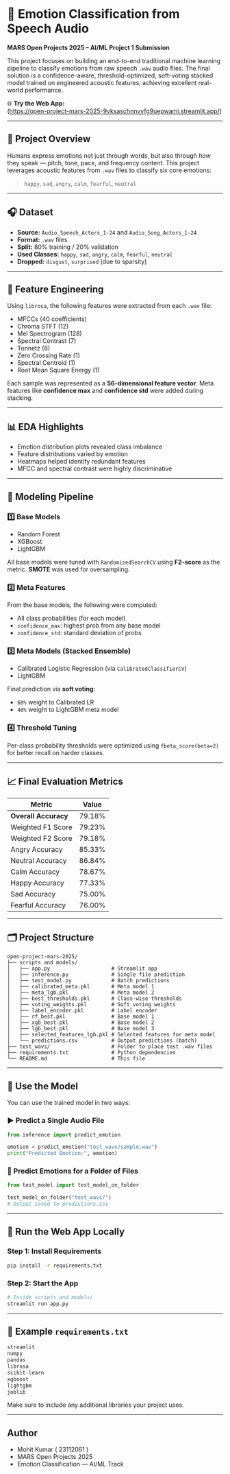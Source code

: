 
# 🎤 Emotion Classification from Speech Audio

**MARS Open Projects 2025 – AI/ML Project 1 Submission**

This project focuses on building an end-to-end traditional machine learning pipeline to classify emotions from raw speech `.wav` audio files. The final solution is a confidence-aware, threshold-optimized, soft-voting stacked model trained on engineered acoustic features, achieving excellent real-world performance.

🌐 **Try the Web App:**  
(https://open-project-mars-2025-9vksaschnnvvfg9uepwami.streamlit.app/) 


---

## 📌 Project Overview

Humans express emotions not just through words, but also through *how* they speak — pitch, tone, pace, and frequency content. This project leverages acoustic features from `.wav` files to classify six core emotions:

> `happy`, `sad`, `angry`, `calm`, `fearful`, `neutral`

---

## 🎧 Dataset

- **Source:** `Audio_Speech_Actors_1-24` and `Audio_Song_Actors_1-24`
- **Format:** `.wav` files
- **Split:** 80% training / 20% validation
- **Used Classes:** `happy`, `sad`, `angry`, `calm`, `fearful`, `neutral`
- **Dropped:** `disgust`, `surprised` (due to sparsity)

---

## 🧪 Feature Engineering

Using `librosa`, the following features were extracted from each `.wav` file:

- MFCCs (40 coefficients)
- Chroma STFT (12)
- Mel Spectrogram (128)
- Spectral Contrast (7)
- Tonnetz (6)
- Zero Crossing Rate (1)
- Spectral Centroid (1)
- Root Mean Square Energy (1)

Each sample was represented as a **56-dimensional feature vector**. Meta features like **confidence max** and **confidence std** were added during stacking.

---

## 📊 EDA Highlights

- Emotion distribution plots revealed class imbalance
- Feature distributions varied by emotion
- Heatmaps helped identify redundant features
- MFCC and spectral contrast were highly discriminative

---

## 🧠 Modeling Pipeline

### 1️⃣ Base Models

- Random Forest  
- XGBoost  
- LightGBM  

All base models were tuned with `RandomizedSearchCV` using **F2-score** as the metric. **SMOTE** was used for oversampling.

### 2️⃣ Meta Features

From the base models, the following were computed:

- All class probabilities (for each model)
- `confidence_max`: highest prob from any base model
- `confidence_std`: standard deviation of probs

### 3️⃣ Meta Models (Stacked Ensemble)

- Calibrated Logistic Regression (via `CalibratedClassifierCV`)
- LightGBM

Final prediction via **soft voting**:
- `60%` weight to Calibrated LR
- `40%` weight to LightGBM meta model

### 4️⃣ Threshold Tuning

Per-class probability thresholds were optimized using `fbeta_score(beta=2)` for better recall on harder classes.

---

## 📈 Final Evaluation Metrics

| Metric                  | Value        |
|-------------------------|--------------|
| **Overall Accuracy**    | 79.18%       |
| Weighted F1 Score       | 79.23%       |
| Weighted F2 Score       | 79.18%       |
| Angry Accuracy          | 85.33%       |
| Neutral Accuracy        | 86.84%       |
| Calm Accuracy           | 78.67%       |
| Happy Accuracy          | 77.33%       |
| Sad Accuracy            | 75.00%       |
| Fearful Accuracy        | 76.00%       |

---

## 🗂️ Project Structure

```text
open-project-mars-2025/
├── scripts and models/
│   ├── app.py                    # Streamlit app
│   ├── inference.py              # Single file prediction
│   ├── test_model.py             # Batch predictions
│   ├── calibrated_meta.pkl       # Meta model 1
│   ├── meta_lgb.pkl              # Meta model 2
│   ├── best_thresholds.pkl       # Class-wise thresholds
│   ├── voting_weights.pkl        # Soft voting weights
│   ├── label_encoder.pkl         # Label encoder
│   ├── rf_best.pkl               # Base model 1
│   ├── xgb_best.pkl              # Base model 2
│   ├── lgb_best.pkl              # Base model 3
│   ├── selected_features_lgb.pkl # Selected features for meta model
│   └── predictions.csv           # Output predictions (batch)
├── test_wavs/                    # Folder to place test .wav files
├── requirements.txt              # Python dependencies
└── README.md                     # This file
````

---

## 🧪 Use the Model

You can use the trained model in two ways:

### ▶️ Predict a Single Audio File

```python
from inference import predict_emotion

emotion = predict_emotion("test_wavs/sample.wav")
print("Predicted Emotion:", emotion)
```

### 📁 Predict Emotions for a Folder of Files

```python
from test_model import test_model_on_folder

test_model_on_folder("test_wavs/")
# Output saved to predictions.csv
```

---

## 🚀 Run the Web App Locally

### Step 1: Install Requirements

```bash
pip install -r requirements.txt
```

### Step 2: Start the App

```bash
# Inside scripts and models/
streamlit run app.py
```

---



## 📃 Example `requirements.txt`

```txt
streamlit
numpy
pandas
librosa
scikit-learn
xgboost
lightgbm
joblib
```

Make sure to include any additional libraries your project uses.

---

##  Author

* Mohit Kumar ( 23112061 )
* MARS Open Projects 2025
* Emotion Classification — AI/ML Track





